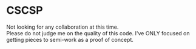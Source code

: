 # CSCSP

Not looking for any collaboration at this time.  
Please do not judge me on the quality of this code.  I've ONLY focused on getting pieces to semi-work as a proof of concept.
